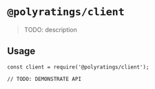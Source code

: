 # `@polyratings/client`

> TODO: description

## Usage

```
const client = require('@polyratings/client');

// TODO: DEMONSTRATE API
```
